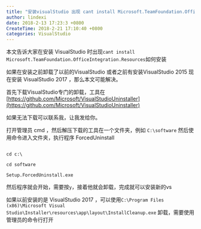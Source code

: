 ```yaml
---
title: "安装visualStudio 出现 cant install Microsoft.TeamFoundation.OfficeIntegration.Resources"
author: lindexi
date: 2018-2-13 17:23:3 +0800
CreateTime: 2018-2-21 17:10:40 +0800
categories: VisualStudio
---
```


本文告诉大家在安装 VisualStudio 时出现`cant install Microsoft.TeamFoundation.OfficeIntegration.Resources`如何安装

<!--more-->



<div id="toc"></div>

如果在安装之前卸载了以前的VisualStudio 或者之前有安装VisualStudio 2015 现在安装 VisualStudio 2017 ，那么本文可能解决。

首先下载VisualStudio专门的卸载，工具在[https://github.com/Microsoft/VisualStudioUninstaller](https://github.com/Microsoft/VisualStudioUninstaller)

如果无法下载可以联系我，让我发给你。

打开管理员 cmd ，然后解压下载的工具在一个文件夹，例如 `C:\software` 然后使用命令进入文件夹，执行程序 ForcedUninstall

```

cd c:\

cd software

Setup.ForcedUninstall.exe
```

然后程序就会开始，需要按`y`，接着他就会卸载，完成就可以安装新的vs

如果以前安装的是 VisualStudio 2017 ，可以使用`C:\Program Files (x86)\Microsoft Visual Studio\Installer\resources\app\layout\InstallCleanup.exe` 卸载，需要使用管理员的命令行打开

